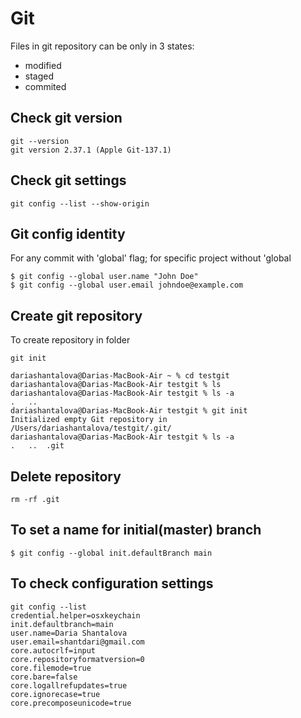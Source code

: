 # Git
Files in git repository can be only in 3 states:
* modified
* staged
* commited

## Check git version
```
git --version
git version 2.37.1 (Apple Git-137.1)
```

## Check git settings
```
git config --list --show-origin
```
## Git config identity
For any commit with 'global' flag; for specific project without 'global
```
$ git config --global user.name "John Doe"
$ git config --global user.email johndoe@example.com
```

## Create git repository
To create repository in folder
```
git init
```
```
dariashantalova@Darias-MacBook-Air ~ % cd testgit 
dariashantalova@Darias-MacBook-Air testgit % ls
dariashantalova@Darias-MacBook-Air testgit % ls -a
.	..
dariashantalova@Darias-MacBook-Air testgit % git init
Initialized empty Git repository in /Users/dariashantalova/testgit/.git/
dariashantalova@Darias-MacBook-Air testgit % ls -a   
.	..	.git
```

## Delete repository
```
rm -rf .git
```

## To set a name for initial(master) branch
```
$ git config --global init.defaultBranch main
```

## To check configuration settings
```
git config --list
credential.helper=osxkeychain
init.defaultbranch=main
user.name=Daria Shantalova
user.email=shantdari@gmail.com
core.autocrlf=input
core.repositoryformatversion=0
core.filemode=true
core.bare=false
core.logallrefupdates=true
core.ignorecase=true
core.precomposeunicode=true
```
